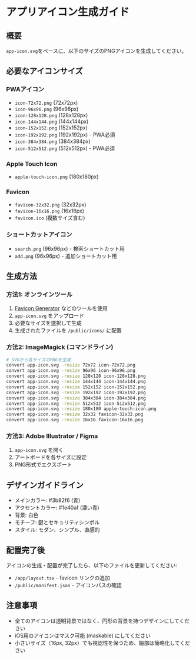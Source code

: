 # アプリアイコン生成ガイド

## 概要
`app-icon.svg`をベースに、以下のサイズのPNGアイコンを生成してください。

## 必要なアイコンサイズ

### PWAアイコン
- `icon-72x72.png` (72x72px)
- `icon-96x96.png` (96x96px)  
- `icon-128x128.png` (128x128px)
- `icon-144x144.png` (144x144px)
- `icon-152x152.png` (152x152px)
- `icon-192x192.png` (192x192px) - PWA必須
- `icon-384x384.png` (384x384px)
- `icon-512x512.png` (512x512px) - PWA必須

### Apple Touch Icon
- `apple-touch-icon.png` (180x180px)

### Favicon
- `favicon-32x32.png` (32x32px)
- `favicon-16x16.png` (16x16px)
- `favicon.ico` (複数サイズ含む)

### ショートカットアイコン
- `search.png` (96x96px) - 検索ショートカット用
- `add.png` (96x96px) - 追加ショートカット用

## 生成方法

### 方法1: オンラインツール
1. [Favicon Generator](https://www.favicon-generator.org/) などのツールを使用
2. `app-icon.svg` をアップロード
3. 必要なサイズを選択して生成
4. 生成されたファイルを `/public/icons/` に配置

### 方法2: ImageMagick (コマンドライン)
```bash
# SVGから各サイズのPNGを生成
convert app-icon.svg -resize 72x72 icon-72x72.png
convert app-icon.svg -resize 96x96 icon-96x96.png
convert app-icon.svg -resize 128x128 icon-128x128.png
convert app-icon.svg -resize 144x144 icon-144x144.png
convert app-icon.svg -resize 152x152 icon-152x152.png
convert app-icon.svg -resize 192x192 icon-192x192.png
convert app-icon.svg -resize 384x384 icon-384x384.png
convert app-icon.svg -resize 512x512 icon-512x512.png
convert app-icon.svg -resize 180x180 apple-touch-icon.png
convert app-icon.svg -resize 32x32 favicon-32x32.png
convert app-icon.svg -resize 16x16 favicon-16x16.png
```

### 方法3: Adobe Illustrator / Figma
1. `app-icon.svg` を開く
2. アートボードを各サイズに設定
3. PNG形式でエクスポート

## デザインガイドライン
- メインカラー: #3b82f6 (青)
- アクセントカラー: #1e40af (濃い青)
- 背景: 白色
- モチーフ: 鍵とセキュリティシンボル
- スタイル: モダン、シンプル、直感的

## 配置完了後
アイコンの生成・配置が完了したら、以下のファイルを更新してください:
- `/app/layout.tsx` - favicon リンクの追加
- `/public/manifest.json` - アイコンパスの確認

## 注意事項
- 全てのアイコンは透明背景ではなく、円形の背景を持つデザインにしてください
- iOS用のアイコンはマスク可能 (maskable) にしてください
- 小さいサイズ（16px, 32px）でも視認性を保つため、細部は簡略化してください